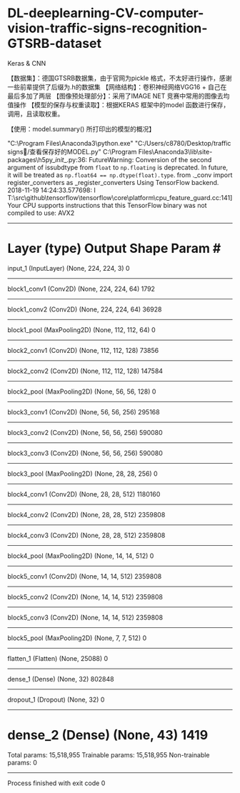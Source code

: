 # DL-deeplearning-CV-computer-vision-traffic-signs-recognition-GTSRB-dataset
Keras &amp; CNN


【数据集】：德国GTSRB数据集，由于官网为pickle 格式，不太好进行操作，感谢一些前辈提供了后缀为.h的数据集
【网络结构】：卷积神经网络VGG16 + 自己在最后多加了两层
【图像预处理部分】：采用了IMAGE NET 竞赛中常用的图像去均值操作
【模型的保存与权重读取】：根据KERAS 框架中的model 函数进行保存，调用，且读取权重。



【使用：model.summary() 所打印出的模型的概况】

"C:\Program Files\Anaconda3\python.exe" "C:/Users/c8780/Desktop/traffic signs/查看保存好的MODEL.py"
C:\Program Files\Anaconda3\lib\site-packages\h5py\__init__.py:36: FutureWarning: Conversion of the second argument of issubdtype from `float` to `np.floating` is deprecated. In future, it will be treated as `np.float64 == np.dtype(float).type`.
  from ._conv import register_converters as _register_converters
Using TensorFlow backend.
2018-11-19 14:24:33.577698: I T:\src\github\tensorflow\tensorflow\core\platform\cpu_feature_guard.cc:141] Your CPU supports instructions that this TensorFlow binary was not compiled to use: AVX2
_________________________________________________________________
Layer (type)                 Output Shape              Param #   
=================================================================
input_1 (InputLayer)         (None, 224, 224, 3)       0         
_________________________________________________________________
block1_conv1 (Conv2D)        (None, 224, 224, 64)      1792      
_________________________________________________________________
block1_conv2 (Conv2D)        (None, 224, 224, 64)      36928     
_________________________________________________________________
block1_pool (MaxPooling2D)   (None, 112, 112, 64)      0         
_________________________________________________________________
block2_conv1 (Conv2D)        (None, 112, 112, 128)     73856     
_________________________________________________________________
block2_conv2 (Conv2D)        (None, 112, 112, 128)     147584    
_________________________________________________________________
block2_pool (MaxPooling2D)   (None, 56, 56, 128)       0         
_________________________________________________________________
block3_conv1 (Conv2D)        (None, 56, 56, 256)       295168    
_________________________________________________________________
block3_conv2 (Conv2D)        (None, 56, 56, 256)       590080    
_________________________________________________________________
block3_conv3 (Conv2D)        (None, 56, 56, 256)       590080    
_________________________________________________________________
block3_pool (MaxPooling2D)   (None, 28, 28, 256)       0         
_________________________________________________________________
block4_conv1 (Conv2D)        (None, 28, 28, 512)       1180160   
_________________________________________________________________
block4_conv2 (Conv2D)        (None, 28, 28, 512)       2359808   
_________________________________________________________________
block4_conv3 (Conv2D)        (None, 28, 28, 512)       2359808   
_________________________________________________________________
block4_pool (MaxPooling2D)   (None, 14, 14, 512)       0         
_________________________________________________________________
block5_conv1 (Conv2D)        (None, 14, 14, 512)       2359808   
_________________________________________________________________
block5_conv2 (Conv2D)        (None, 14, 14, 512)       2359808   
_________________________________________________________________
block5_conv3 (Conv2D)        (None, 14, 14, 512)       2359808   
_________________________________________________________________
block5_pool (MaxPooling2D)   (None, 7, 7, 512)         0         
_________________________________________________________________
flatten_1 (Flatten)          (None, 25088)             0         
_________________________________________________________________
dense_1 (Dense)              (None, 32)                802848    
_________________________________________________________________
dropout_1 (Dropout)          (None, 32)                0         
_________________________________________________________________
dense_2 (Dense)              (None, 43)                1419      
=================================================================
Total params: 15,518,955
Trainable params: 15,518,955
Non-trainable params: 0
_________________________________________________________________

Process finished with exit code 0

